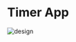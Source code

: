 # Timer App

![design](https://process.fs.teachablecdn.com/ADNupMnWyR7kCWRvm76Laz/resize=width:1000/https://www.filepicker.io/api/file/vd92uqaWTpSkcGOpsONe)
